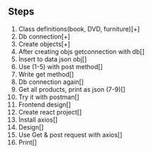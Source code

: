 ## Steps

1. Class definitions(book, DVD, furniture)[+]
2. Db connection[+]
3. Create objects[+]
4. After creating objs getconnection with db[]
5. İnsert to data json obj[]
6. Use (1-5) with post method[]
7. Write get method[]
8. Db connection again[]
9. Get all products, print as json (7-9)[]
10. Try it with postman[]
11. Frontend design[]
12. Create react project[]
13. İnstall axios[]
14. Design[]
15. Use Get & post request with axios[]
16. Print[]
